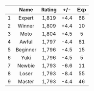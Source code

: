 | |Name|Rating|+/-|Exp|
|-|:--:|:----:|:-:|:-:|
|1|Expert|1,819|+4.4|68|
|2|Winner|1,809|+4.4|10|
|3|Moto|1,804|+4.5|5|
|4|Awful|1,797|-4.4|61|
|5|Beginner|1,796|-4.5|15|
|6|Yuki|1,796|-4.5|5|
|7|Newbie|1,793|-6.6|11|
|8|Loser|1,793|-8.4|55|
|9|Master|1,793|-4.4|46|
